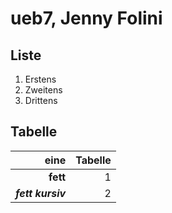 # ueb7, Jenny Folini


## Liste

1. Erstens
2. Zweitens
3. Drittens

## Tabelle

| eine              | Tabelle |
| -----------------:|--------:|
| **fett**          | 1       |
| **_fett kursiv_** | 2       |





